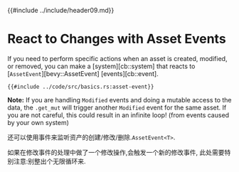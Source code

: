 {{#include ../include/header09.md}}

# React to Changes with Asset Events

If you need to perform specific actions when an asset is created,
modified, or removed, you can make a [system][cb::system] that reacts to
[`AssetEvent`][bevy::AssetEvent] [events][cb::event].

```rust,no_run,noplayground
{{#include ../code/src/basics.rs:asset-event}}
```

**Note:** If you are handling `Modified` events and doing a mutable access to
the data, the `.get_mut` will trigger another `Modified` event for the same
asset. If you are not careful, this could result in an infinite loop! (from
events caused by your own system)

还可以使用事件来监听资产的创建/修改/删除.`AssetEvent<T>`.

如果在修改事件的处理中做了一个修改操作,会触发一个新的修改事件,
此处需要特别注意:别整出个无限循环来.
